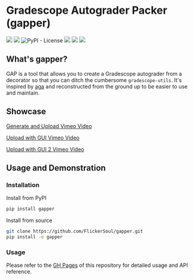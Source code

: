 # Gradescope Autograder Packer (gapper)

[<img src="https://img.shields.io/pypi/v/gapper">](https://pypi.org/project/gapper/)
[<img src="https://img.shields.io/pypi/pyversions/gapper">](https://pypi.org/project/gapper/)
![PyPI - License](https://img.shields.io/pypi/l/gapper)
[<img src="https://img.shields.io/github/actions/workflow/status/flickersoul/gapper/python-package.yml">](https://github.com/FlickerSoul/gapper/actions/workflows/python-package.yml)
[<img src="https://img.shields.io/codecov/c/github/FlickerSoul/gapper/main">](https://app.codecov.io/gh/FlickerSoul/gapper/)
[<img src="https://img.shields.io/badge/Wiki_and_API_Reference-blue?link=https%3A%2F%2Fgapper.universe.observer">](https://gapper.universe.observer)



## What's gapper? 

GAP is a tool that allows you to create a Gradescope autograder from a decorator so that you can ditch the cumbersome `gradescope-utils`. It's inspired by [aga](https://github.com/rileyshahar/aga) and reconstructed from the ground up to be easier to use and maintain. 

## Showcase 

[Generate and Upload Vimeo Video](https://vimeo.com/884058503)

[Upload with GUI Vimeo Video](https://vimeo.com/884058767)

[Upload with GUI 2 Vimeo Video](https://vimeo.com/884058863)


## Usage and Demonstration

### Installation

Install from PyPI
```bash
pip install gapper
```

Install from source
```bash
git clone https://github.com/FlickerSoul/gapper.git
pip install -e gapper
```

### Usage 

Please refer to the [GH Pages](https://gapper.universe.observer) of this repository for detailed usage and API reference.
